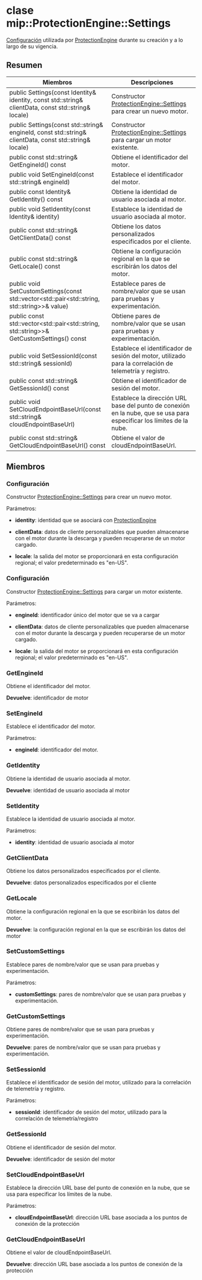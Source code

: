 # <a name="class-mipprotectionenginesettings"></a>clase mip::ProtectionEngine::Settings 
[Configuración](class_mip_protectionengine_settings.md) utilizada por [ProtectionEngine](class_mip_protectionengine.md) durante su creación y a lo largo de su vigencia.
  
## <a name="summary"></a>Resumen
 Miembros                        | Descripciones                                
--------------------------------|---------------------------------------------
 public Settings(const Identity& identity, const std::string& clientData, const std::string& locale)  |  Constructor [ProtectionEngine::Settings](class_mip_protectionengine_settings.md) para crear un nuevo motor.
 public Settings(const std::string& engineId, const std::string& clientData, const std::string& locale)  |  Constructor [ProtectionEngine::Settings](class_mip_protectionengine_settings.md) para cargar un motor existente.
 public const std::string& GetEngineId() const  |  Obtiene el identificador del motor.
 public void SetEngineId(const std::string& engineId)  |  Establece el identificador del motor.
 public const Identity& GetIdentity() const  |  Obtiene la identidad de usuario asociada al motor.
 public void SetIdentity(const Identity& identity)  |  Establece la identidad de usuario asociada al motor.
 public const std::string& GetClientData() const  |  Obtiene los datos personalizados especificados por el cliente.
 public const std::string& GetLocale() const  |  Obtiene la configuración regional en la que se escribirán los datos del motor.
public void SetCustomSettings(const std::vector<std::pair<std::string, std::string>>& value)  |  Establece pares de nombre/valor que se usan para pruebas y experimentación.
public const std::vector<std::pair<std::string, std::string>>& GetCustomSettings() const  |  Obtiene pares de nombre/valor que se usan para pruebas y experimentación.
 public void SetSessionId(const std::string& sessionId)  |  Establece el identificador de sesión del motor, utilizado para la correlación de telemetría y registro.
 public const std::string& GetSessionId() const  |  Obtiene el identificador de sesión del motor.
 public void SetCloudEndpointBaseUrl(const std::string& cloudEndpointBaseUrl)  |  Establece la dirección URL base del punto de conexión en la nube, que se usa para especificar los límites de la nube.
 public const std::string& GetCloudEndpointBaseUrl() const  |  Obtiene el valor de cloudEndpointBaseUrl.
  
## <a name="members"></a>Miembros
  
### <a name="settings"></a>Configuración
Constructor [ProtectionEngine::Settings](class_mip_protectionengine_settings.md) para crear un nuevo motor.

Parámetros:  
* **identity**: identidad que se asociará con [ProtectionEngine](class_mip_protectionengine.md)


* **clientData**: datos de cliente personalizables que pueden almacenarse con el motor durante la descarga y pueden recuperarse de un motor cargado. 


* **locale**: la salida del motor se proporcionará en esta configuración regional; el valor predeterminado es "en-US".


  
### <a name="settings"></a>Configuración
Constructor [ProtectionEngine::Settings](class_mip_protectionengine_settings.md) para cargar un motor existente.

Parámetros:  
* **engineId**: identificador único del motor que se va a cargar 


* **clientData**: datos de cliente personalizables que pueden almacenarse con el motor durante la descarga y pueden recuperarse de un motor cargado. 


* **locale**: la salida del motor se proporcionará en esta configuración regional; el valor predeterminado es "en-US".


  
### <a name="getengineid"></a>GetEngineId
Obtiene el identificador del motor.

  
**Devuelve**: identificador de motor
  
### <a name="setengineid"></a>SetEngineId
Establece el identificador del motor.

Parámetros:  
* **engineId**: identificador del motor.


  
### <a name="getidentity"></a>GetIdentity
Obtiene la identidad de usuario asociada al motor.

  
**Devuelve**: identidad de usuario asociada al motor
  
### <a name="setidentity"></a>SetIdentity
Establece la identidad de usuario asociada al motor.

Parámetros:  
* **identity**: identidad de usuario asociada al motor


  
### <a name="getclientdata"></a>GetClientData
Obtiene los datos personalizados especificados por el cliente.

  
**Devuelve**: datos personalizados especificados por el cliente
  
### <a name="getlocale"></a>GetLocale
Obtiene la configuración regional en la que se escribirán los datos del motor.

  
**Devuelve**: la configuración regional en la que se escribirán los datos del motor
  
### <a name="setcustomsettings"></a>SetCustomSettings
Establece pares de nombre/valor que se usan para pruebas y experimentación.

Parámetros:  
* **customSettings**: pares de nombre/valor que se usan para pruebas y experimentación.


  
### <a name="getcustomsettings"></a>GetCustomSettings
Obtiene pares de nombre/valor que se usan para pruebas y experimentación.

  
**Devuelve**: pares de nombre/valor que se usan para pruebas y experimentación.
  
### <a name="setsessionid"></a>SetSessionId
Establece el identificador de sesión del motor, utilizado para la correlación de telemetría y registro.

Parámetros:  
* **sessionId**: identificador de sesión del motor, utilizado para la correlación de telemetría/registro


  
### <a name="getsessionid"></a>GetSessionId
Obtiene el identificador de sesión del motor.

  
**Devuelve**: identificador de sesión del motor
  
### <a name="setcloudendpointbaseurl"></a>SetCloudEndpointBaseUrl
Establece la dirección URL base del punto de conexión en la nube, que se usa para especificar los límites de la nube.

Parámetros:  
* **cloudEndpointBaseUrl**: dirección URL base asociada a los puntos de conexión de la protección


  
### <a name="getcloudendpointbaseurl"></a>GetCloudEndpointBaseUrl
Obtiene el valor de cloudEndpointBaseUrl.

  
**Devuelve**: dirección URL base asociada a los puntos de conexión de la protección